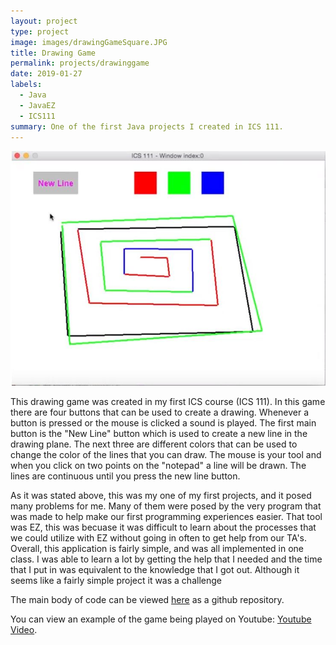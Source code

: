 ```yaml
---
layout: project
type: project
image: images/drawingGameSquare.JPG
title: Drawing Game
permalink: projects/drawinggame
date: 2019-01-27
labels:
  - Java
  - JavaEZ
  - ICS111
summary: One of the first Java projects I created in ICS 111.
---
```


<img class="ui medium right floated rounded image" src="/images/drawingGame.JPG">

This drawing game was created in my first ICS course (ICS 111). In this game there are four buttons that can be used to create a drawing. Whenever a button is pressed or the mouse is clicked a sound is played. The first main button is the "New Line" button which is used to create a new line in the drawing plane. The next three are different colors that can be used to change the color of the lines that you can draw. The mouse is your tool and when you click on two points on the "notepad" a line will be drawn. The lines are continuous until you press the new line button. 

As it was stated above, this was my one of my first projects, and it posed many problems for me. Many of them were posed by the very program that was made to help make our first programming experiences easier. That tool was EZ, this was becuase it was difficult to learn about the processes that we could utilize with EZ without going in often to get help from our TA's. Overall, this application is fairly simple, and was all implemented in one class. I was able to learn a lot by getting the help that I needed and the time that I put in was equivalent to the knowledge that I got out. Although it seems like a fairly simple project it was a challenge

The main body of code can be viewed [here](https://github.com/tylerchinen/drawinggame) as a github repository.

You can view an example of the game being played on Youtube: [Youtube Video](https://www.youtube.com/watch?v=WK3JRqX0R3k).
